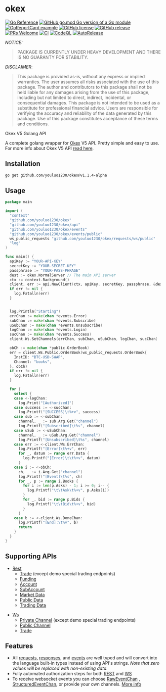 okex
====
[![Go Reference](https://pkg.go.dev/badge/github.com/youluo1230/okex.svg)](https://pkg.go.dev/github.com/youluo1230/okex)
[![GitHub go.mod Go version of a Go module](https://img.shields.io/github/go-mod/go-version/amir-the-h/okex.svg)](https://github.com/youluo1230/okex)
[![GoReportCard example](https://goreportcard.com/badge/github.com/youluo1230/okex)](https://goreportcard.com/report/github.com/youluo1230/okex)
[![GitHub license](https://img.shields.io/github/license/amir-the-h/okex.svg)](https://github.com/youluo1230/okex/blob/main/LICENSE)
[![GitHub release](https://img.shields.io/github/release/amir-the-h/okex.svg)](https://github.com/youluo1230/okex/releases/)
[![PRs Welcome](https://img.shields.io/badge/PRs-welcome-brightgreen.svg?style=flat-square)](http://makeapullrequest.com)
[![CI](https://github.com/youluo1230/okex/actions/workflows/main.yml/badge.svg)](https://github.com/youluo1230/okex/actions/workflows/main.yml)
[![CodeQL](https://github.com/youluo1230/okex/actions/workflows/codeql-analysis.yml/badge.svg)](https://github.com/youluo1230/okex/actions/workflows/codeql-analysis.yml)
[![AutoRelease](https://github.com/youluo1230/okex/actions/workflows/release.yml/badge.svg)](https://github.com/youluo1230/okex/actions/workflows/release.yml)

*NOTICE:*
> PACKAGE IS CURRENTLY UNDER HEAVY DEVELOPMENT AND THERE IS NO GUARANTY FOR STABILITY.

*DISCLAIMER*: 
> This package is provided as-is, without any express or implied warranties. The user assumes all risks associated with the use of this package. The author and contributors to this package shall not be held liable for any damages arising from the use of this package, including but not limited to direct, indirect, incidental, or consequential damages. This package is not intended to be used as a substitute for professional financial advice. Users are responsible for verifying the accuracy and reliability of the data generated by this package. Use of this package constitutes acceptance of these terms and conditions.

Okex V5 Golang API

A complete golang wrapper for [Okex](https://www.okex.com) V5 API. Pretty simple and easy to use. For more info about
Okex V5 API [read here](https://www.okex.com/docs-v5/en).

Installation
-----------------

```bash
go get github.com/youluo1230/okex@v1.1.4-alpha
```

Usage
-----------

```go
package main

import (
  "context"
  "github.com/youluo1230/okex"
  "github.com/youluo1230/okex/api"
  "github.com/youluo1230/okex/events"
  "github.com/youluo1230/okex/events/public"
  ws_public_requests "github.com/youluo1230/okex/requests/ws/public"
  "log"
)

func main() {
  apiKey := "YOUR-API-KEY"
  secretKey := "YOUR-SECRET-KEY"
  passphrase := "YOUR-PASS-PHRASE"
  dest := okex.NormalServer // The main API server
  ctx := context.Background()
  client, err := api.NewClient(ctx, apiKey, secretKey, passphrase, &dest)
  if err != nil {
    log.Fatalln(err)
  }


  log.Println("Starting")
  errChan := make(chan *events.Error)
  subChan := make(chan *events.Subscribe)
  uSubChan := make(chan *events.Unsubscribe)
  logChan := make(chan *events.Login)
  sucChan := make(chan *events.Success)
  client.Ws.SetChannels(errChan, subChan, uSubChan, logChan, sucChan)

  obCh := make(chan *public.OrderBook)
  err = client.Ws.Public.OrderBook(ws_public_requests.OrderBook{
    InstID: "BTC-USD-SWAP",
    Channel: "books",
  }, obCh)
  if err != nil {
    log.Fatalln(err)
  }

  for {
    select {
    case <-logChan:
      log.Print("[Authorized]")
    case success := <-sucChan:
      log.Printf("[SUCCESS]\t%+v", success)
    case sub := <-subChan:
      channel, _ := sub.Arg.Get("channel")
      log.Printf("[Subscribed]\t%s", channel)
    case uSub := <-uSubChan:
      channel, _ := uSub.Arg.Get("channel")
      log.Printf("[Unsubscribed]\t%s", channel)
    case err := <-client.Ws.ErrChan:
      log.Printf("[Error]\t%+v", err)
      for _, datum := range err.Data {
        log.Printf("[Error]\t\t%+v", datum)
      }
    case i := <-obCh:
      ch, _ := i.Arg.Get("channel")
      log.Printf("[Event]\t%s", ch)
      for _, p := range i.Books {
        for i := len(p.Asks) - 1; i >= 0; i-- {
          log.Printf("\t\tAsk\t%+v", p.Asks[i])
        }
        for _, bid := range p.Bids {
          log.Printf("\t\tBid\t%+v", bid)
        }
      }
    case b := <-client.Ws.DoneChan:
      log.Printf("[End]:\t%v", b)
      return
    }
  }
}
```

Supporting APIs
---------------

* [Rest](https://www.okex.com/docs-v5/en/#rest-api)
  * [Trade](https://www.okex.com/docs-v5/en/#rest-api-trade) (except demo special trading endpoints)
  * [Funding](https://www.okex.com/docs-v5/en/#rest-api-funding)
  * [Account](https://www.okex.com/docs-v5/en/#rest-api-account)
  * [SubAccount](https://www.okex.com/docs-v5/en/#rest-api-subaccount)
  * [Market Data](https://www.okex.com/docs-v5/en/#rest-api-market-data)
  * [Public Data](https://www.okex.com/docs-v5/en/#rest-api-public-data)
  * [Trading Data](https://www.okex.com/docs-v5/en/#rest-api-trading-data)

[comment]: <> (    * [Status]&#40;https://www.okex.com/docs-v5/en/#rest-api-status&#41;)

* [Ws](https://www.okex.com/docs-v5/en/#websocket-api)
  * [Private Channel](https://www.okex.com/docs-v5/en/#websocket-api-private-channel) (except demo special trading
    endpoints)
  * [Public Channel](https://www.okex.com/docs-v5/en/#websocket-api-public-channels)
  * [Trade](https://www.okex.com/docs-v5/en/#websocket-api-trade)

Features
--------

* All [requests](/requests), [responses](/responses), and [events](events) are well typed and will convert into the
  language built-in types instead of using API's strings. *Note that zero values will be replaced with non-existing
  data.*
* Fully automated authorization steps for both [REST](/api/rest) and [WS](/api/ws)
* To receive websocket events you can choose [RawEventChan](/api/ws/client.go#L25)
  , [StructuredEventChan](/api/ws/client.go#L28), or provide your own
  channels. [More info](https://github.com/youluo1230/okex/wiki/Handling-WS-events) 
